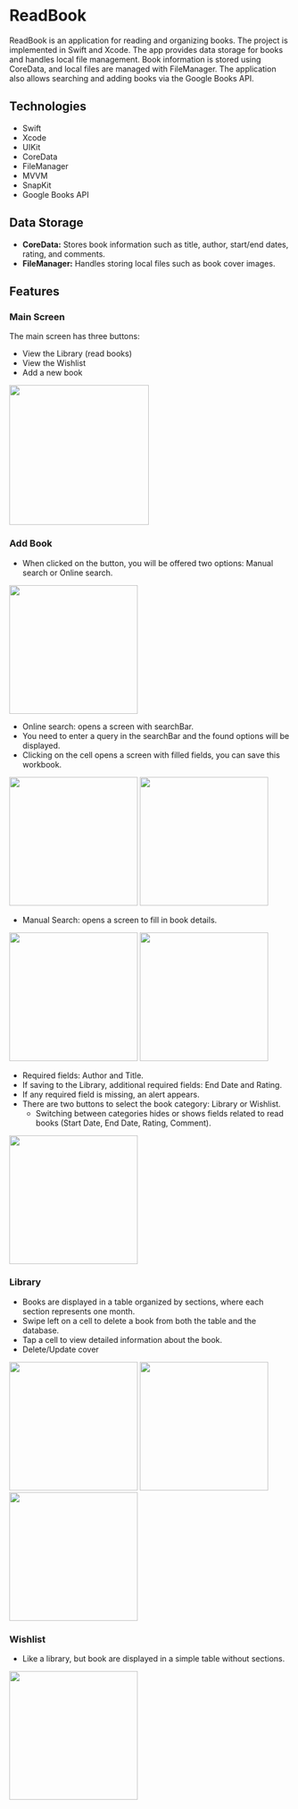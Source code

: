 # ReadBook

ReadBook is an application for reading and organizing books. The project is implemented in Swift and Xcode. The app provides data storage for books and handles local file management. Book information is stored using CoreData, and local files are managed with FileManager.
The application also allows searching and adding books via the Google Books API.

## Technologies
- Swift 
- Xcode 
- UIKit 
- CoreData
- FileManager
- MVVM
- SnapKit
- Google Books API

## Data Storage
- **CoreData:** Stores book information such as title, author, start/end dates, rating, and comments.
- **FileManager:** Handles storing local files such as book cover images.

## Features

### Main Screen
The main screen has three buttons:
- View the Library (read books)
- View the Wishlist
- Add a new book
  
<img src="readbookImage/home.jpg" width="250"/> 

### Add Book
- When clicked on the button, you will be offered two options: Manual search or Online search.
  
<img src="readbookImage/select.png" width="230"/>

- Online search: opens a screen with searchBar.
- You need to enter a query in the searchBar and the found options will be displayed.
- Clicking on the cell opens a screen with filled fields, you can save this workbook.
  
<img src="readbookImage/search.png" width="230"/>   <img src="readbookImage/searchBook.png" width="230"/>

- Manual Search: opens a screen to fill in book details.
  
<img src="readbookImage/new.jpg" width="230"/>     <img src="readbookImage/newLibrary.jpg" width="230"/>

- Required fields: Author and Title.
- If saving to the Library, additional required fields: End Date and Rating.
- If any required field is missing, an alert appears.
- There are two buttons to select the book category: Library or Wishlist.
  - Switching between categories hides or shows fields related to read books (Start Date, End Date, Rating, Comment).

 <img src="readbookImage/alert.jpg" width="230"/>
 
### Library
- Books are displayed in a table organized by sections, where each section represents one month.
- Swipe left on a cell to delete a book from both the table and the database.
- Tap a cell to view detailed information about the book.
- Delete/Update cover
  
<img src="readbookImage/library.jpg" width="230"/> <img src="readbookImage/deleteBook.jpg" width="230"/> <img src="readbookImage/deleteCover.jpg" width="230"/>

### Wishlist
- Like a library, but book are displayed in a simple table without sections.

<img src="readbookImage/wishlist2.jpg" width="230"/>



